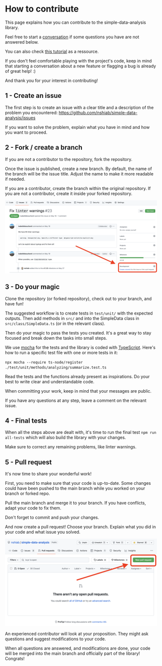 # How to contribute

This page explains how you can contribute to the simple-data-analysis library.

Feel free to start a [conversation](https://github.com/nshiab/simple-data-analysis/discussions) if some questions you have are not answered below.

You can also check [this tutorial](https://github.com/firstcontributions/first-contributions) as a ressource.

If you don't feel comfortable playing with the project's code, keep in mind that starting a conversation about a new feature or flagging a bug is already of great help! :)

And thank you for your interest in contributing!

## 1 - Create an issue

The first step is to create an issue with a clear title and a description of the problem you encountered:
https://github.com/nshiab/simple-data-analysis/issues

If you want to solve the problem, explain what you have in mind and how you want to proceed.

## 2 - Fork / create a branch

If you are not a contributor to the repository, fork the repository.

Once the issue is published, create a new branch. By default, the name of the branch will be the issue title. Adjust the name to make it more readable if needed.

If you are a contributor, create the branch within the original repository. If you are not a contributor, create it inside your forked repository.

![A GitHubd issue](./assets/create-branch.png)

## 3 - Do your magic

Clone the repository (or forked repository), check out to your branch, and have fun!

The suggested workflow is to create tests in `test/unit/` with the expected outputs. Then add methods in `src/` and into the SimpleData class in `src/class/SimpleData.ts` (or in the relevant class).

Then do your magic to pass the tests you created. It's a great way to stay focused and break down the tasks into small steps.

We use [mocha](https://mochajs.org/) for the tests and the library is coded with [TypeScript](https://www.typescriptlang.org/). Here's how to run a specific test file with one or more tests in it:

`npx mocha --require ts-node/register ./test/unit/methods/analyzing/summarize.test.ts`

Read the tests and the functions already present as inspirations. Do your best to write clear and understandable code.

When committing your work, keep in mind that your messages are public.

If you have any questions at any step, leave a comment on the relevant issue.

## 4 - Final tests

When all the steps above are dealt with, it's time to run the final test `npm run all-tests` which will also build the library with your changes.

Make sure to correct any remaining problems, like linter warnings.

## 5 - Pull request

It's now time to share your wonderful work!

First, you need to make sure that your code is up-to-date. Some changes could have been pushed to the main branch while you worked on your branch or forked repo.

Pull the main branch and merge it to your branch. If you have conflicts, adapt your code to fix them.

Don't forget to commit and push your changes.

And now create a pull request! Choose your branch. Explain what you did in your code and what issue you solved.

![A GitHub pull request.](./assets/pull-request.png)

An experienced contributor will look at your proposition. They might ask questions and suggest modifications to your code.

When all questions are answered, and modifications are done, your code will be merged into the main branch and officially part of the library! Congrats!
